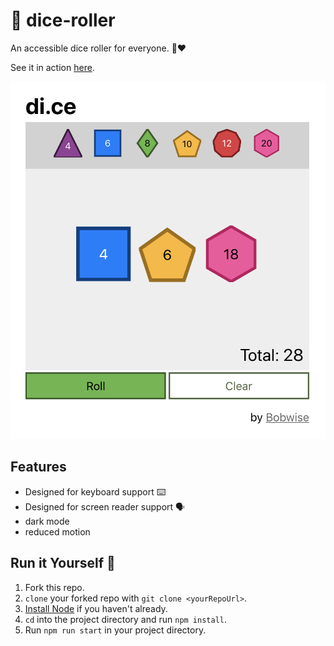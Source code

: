 # 🎲 dice-roller

An accessible dice roller for everyone. 🎲♥

See it in action [here](https://bobwise.github.io/dice-roller/).

![Demonstration gif](src/assets/demo.png)

## Features

* Designed for keyboard support ⌨️
* Designed for screen reader support 🗣
* dark mode
* reduced motion

## Run it Yourself 👾

1. Fork this repo.
1. `clone` your forked repo with `git clone <yourRepoUrl>`.
1. [Install Node](https://nodejs.org/en/) if you haven't already.
1. `cd` into the project directory and run `npm install`.
1. Run `npm run start` in your project directory.
